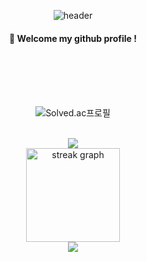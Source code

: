 <div align="center">
  
![header](https://capsule-render.vercel.app/api?type=waving&color=timeGradient&height=300&section=header&text=SEOSEO&fontSize=90&animation=twinkling&fontAlignY=38&desc=GitHub%20For%20Recording%20Activities&descAlignY=51&descAlign=62)
####  :wave: Welcome my github profile !

  <br>
  <br>
  <br>
  <br>


![Solved.ac프로필](http://mazassumnida.wtf/api/v2/generate_badge?boj=seoyeon0833)
<br>
<br>

<div align="center">
  <img src="https://github-readme-stats.vercel.app/api/top-langs/?username=SEOSEO22&layout=compact&count_private=true&theme=dracula&count_private=true"/>
  <br>
  <img src="https://streak-stats.demolab.com?user=SEOSEO22&locale=en&mode=daily&theme=dracula&hide_border=false&border_radius=5" height="150" alt="streak graph"/>
  <br>
  <img src = "https://github-readme-stats.vercel.app/api?username=SEOSEO22&count_private=true&show_icons=true&theme=dracula&hide=stars"/>
</div>


<!--
**SEOSEO22/SEOSEO22** is a ✨ _special_ ✨ repository because its `README.md` (this file) appears on your GitHub profile.

Here are some ideas to get you started:

- 🔭 I’m currently working on ...
- 🌱 I’m currently learning ...
- 👯 I’m looking to collaborate on ...
- 🤔 I’m looking for help with ...
- 💬 Ask me about ...
- 📫 How to reach me: ...
- 😄 Pronouns: ...
- ⚡ Fun fact: ...
-->
